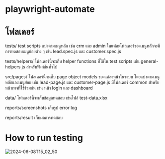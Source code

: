 # playwright-automate
# โฟลเดอร์

tests/   test scripts แบ่งตามเมนูหลัก เช่น crm และ admin ในแต่ละโฟลเดอร์ของเมนูหลักจะมีการทดสอบเมนูย่อยต่าง ๆ เช่น lead.spec.js และ customer.spec.js

tests/helpers/   โฟลเดอร์นี้จะเก็บ helper functions ที่ใช้ใน test scripts เช่น  general-helpers.js  สำหรับฟังก์ชันทั่วไป

src/pages/  โฟลเดอร์นี้จะเก็บ page object models ของแต่ละหน้าในระบบ โดยแบ่งตามเมนูหลักและเมนูย่อย เช่น lead-page.js และ customer-page.js มีโฟลเดอร์ common สำหรับหน้าเพจที่ใช้ร่วมกัน เช่น หน้า login และ dashboard

data/   โฟลเดอร์นี้จะเก็บข้อมูลทดสอบ เช่นไฟล์ test-data.xlsx

reports/screenshots  เก็บรูป error log

reports/result  เก็บผลการทดสอบ

# How to run testing
![2024-06-08T15_02_50](https://github.com/tannaporn/playwright-automate/assets/68152912/b1edf7ed-00b3-4ca9-b630-698a61d53d5e)
